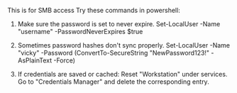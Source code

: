 This is for SMB access
Try these commands in powershell:
1) Make sure the password is set to never expire.
Set-LocalUser -Name "username" -PasswordNeverExpires $true

2) Sometimes password hashes don't sync properly. 
Set-LocalUser -Name "vicky" -Password (ConvertTo-SecureString "NewPassword123!" -AsPlainText -Force)

3) If credentials are saved or cached:
Reset "Workstation" under services.
Go to "Credentials Manager" and delete the corresponding entry.
